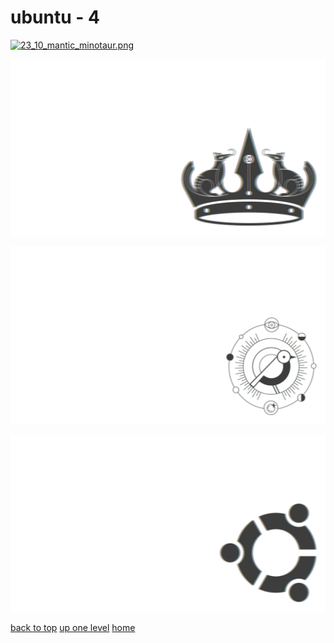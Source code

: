 # ubuntu - 4
[![23_10_mantic_minotaur.png](/terminal/chromatic%20aberration/little/ubuntu/23_10_mantic_minotaur.png "23_10_mantic_minotaur.png")](https://raw.githubusercontent.com/buckmanc/wallpapers/main/terminal/chromatic%20aberration/little/ubuntu/23_10_mantic_minotaur.png)

[![24_04_noble_numbat.png](/terminal/chromatic%20aberration/little/ubuntu/24_04_noble_numbat.png "24_04_noble_numbat.png")](https://raw.githubusercontent.com/buckmanc/wallpapers/main/terminal/chromatic%20aberration/little/ubuntu/24_04_noble_numbat.png)

[![24_10_oracular_oriole.png](/terminal/chromatic%20aberration/little/ubuntu/24_10_oracular_oriole.png "24_10_oracular_oriole.png")](https://raw.githubusercontent.com/buckmanc/wallpapers/main/terminal/chromatic%20aberration/little/ubuntu/24_10_oracular_oriole.png)

[![ubuntu_circle_of_friends_old.png](/terminal/chromatic%20aberration/little/ubuntu/ubuntu_circle_of_friends_old.png "ubuntu_circle_of_friends_old.png")](https://raw.githubusercontent.com/buckmanc/wallpapers/main/terminal/chromatic%20aberration/little/ubuntu/ubuntu_circle_of_friends_old.png)



[back to top](#)
[up one level](/terminal/chromatic%20aberration/little/README.MD)
[home](/)
